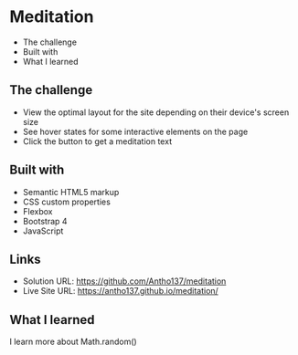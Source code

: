 # Meditation

- The challenge
- Built with
- What I learned

## The challenge

- View the optimal layout for the site depending on their device's screen size
- See hover states for some interactive elements on the page
- Click the button to get a meditation text

## Built with

- Semantic HTML5 markup
- CSS custom properties
- Flexbox
- Bootstrap 4
- JavaScript

## Links

- Solution URL: https://github.com/Antho137/meditation
- Live Site URL: https://antho137.github.io/meditation/

## What I learned

I learn more about Math.random()
